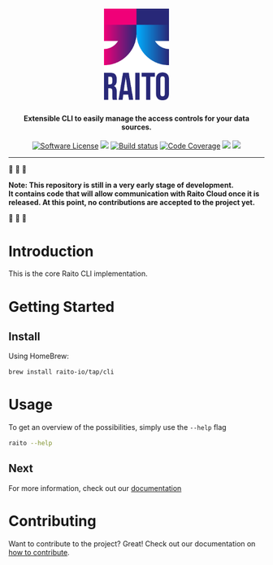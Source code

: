 <h1 align="center">
  <img height="180px" src="https://github.com/raito-io/docs/raw/main/images/Raito_Logo_Vertical_RGB.png" alt="Raito" />
</h1>

<h4 align="center">
  Extensible CLI to easily manage the access controls for your data sources.
</h4>

<p align="center">
    <a href="/LICENSE.md" target="_blank"><img src="https://img.shields.io/badge/license-Apache%202-brightgreen.svg?label=License" alt="Software License" /></a>
    <img src="https://img.shields.io/github/v/release/raito-io/cli?sort=semver&label=Release&color=651FFF" />
    <a href="https://github.com/raito-io/cli/actions/workflows/build.yml" target="_blank"><img src="https://img.shields.io/github/workflow/status/raito-io/cli/Raito%20CLI%20-%20Build?logo=GitHub&label=Build" alt="Build status" /></a>
    <a href="https://codecov.io/gh/raito-io/cli" target="_blank"><img src="https://img.shields.io/codecov/c/github/raito-io/cli?label=Coverage" alt="Code Coverage" /></a>
    <a href="https://github.com/raito-io/cli/blob/master/CONTRIBUTING.md"><img src="https://img.shields.io/badge/Contribute-🙌-green.svg" /></a>
    <a href="https://golang.org/"><img src="https://img.shields.io/github/go-mod/go-version/raito-io/cli?color=7fd5ea" /></a>
</p>

<hr/>

:rotating_light: :rotating_light: :rotating_light:  

**Note: This repository is still in a very early stage of development.  
It contains code that will allow communication with Raito Cloud once it is released. 
At this point, no contributions are accepted to the project yet.**  

:rotating_light: :rotating_light: :rotating_light:

# Introduction
This is the core Raito CLI implementation.

# Getting Started

## Install
Using HomeBrew:
```bash
brew install raito-io/tap/cli
```

# Usage
To get an overview of the possibilities, simply use the `--help` flag
```bash
raito --help
```

## Next
For more information, check out our [documentation](https://docs.raito.io)

# Contributing
Want to contribute to the project? Great! 
Check out our documentation on [how to contribute](CONTRIBUTING.md).